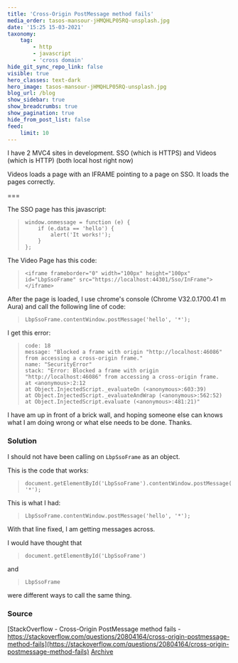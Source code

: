 ```yaml
---
title: 'Cross-Origin PostMessage method fails'
media_order: tasos-mansour-jHMQHLP05RQ-unsplash.jpg
date: '15:25 15-03-2021'
taxonomy:
    tag:
        - http
        - javascript
        - 'cross domain'
hide_git_sync_repo_link: false
visible: true
hero_classes: text-dark
hero_image: tasos-mansour-jHMQHLP05RQ-unsplash.jpg
blog_url: /blog
show_sidebar: true
show_breadcrumbs: true
show_pagination: true
hide_from_post_list: false
feed:
    limit: 10
---
```


I have 2 MVC4 sites in development. SSO (which is HTTPS) and Videos (which is HTTP)
(both local host right now)

Videos loads a page with an IFRAME pointing to a page on SSO. It loads the pages correctly.

===

The SSO page has this javascript:

>     window.onmessage = function (e) {
>         if (e.data == 'hello') {
>             alert('It works!');
>         }
>     };

The Video Page has this code:

>     <iframe frameborder="0" width="100px" height="100px" id="LbpSsoFrame" src="https://localhost:44301/Sso/InFrame"></iframe>
>    
After the page is loaded, I use chrome's console (Chrome V32.0.1700.41 m Aura) and call the following line of code:

>     LbpSsoFrame.contentWindow.postMessage('hello', '*');

I get this error:

>     code: 18
>     message: "Blocked a frame with origin "http://localhost:46086" from accessing a cross-origin frame."
>     name: "SecurityError"
>     stack: "Error: Blocked a frame with origin "http://localhost:46086" from accessing a cross-origin frame.
>     at <anonymous>:2:12
>     at Object.InjectedScript._evaluateOn (<anonymous>:603:39)
>     at Object.InjectedScript._evaluateAndWrap (<anonymous>:562:52)
>     at Object.InjectedScript.evaluate (<anonymous>:481:21)"

I have am up in front of a brick wall, and hoping someone else can knows what I am doing wrong or what else needs to be done. Thanks.
    
### Solution

I should not have been calling on `LbpSsoFrame` as an object.

This is the code that works:

>     document.getElementById('LbpSsoFrame').contentWindow.postMessage('hello', '*');

This is what I had:

>     LbpSsoFrame.contentWindow.postMessage('hello', '*');

With that line fixed, I am getting messages across.

I would have thought that

>     document.getElementById('LbpSsoFrame')

and

>     LbpSsoFrame

were different ways to call the same thing.
    
### Source
[StackOverflow - Cross-Origin PostMessage method fails - https://stackoverflow.com/questions/20804164/cross-origin-postmessage-method-fails](https://stackoverflow.com/questions/20804164/cross-origin-postmessage-method-fails)
[Archive](https://archive.ph/UJ6YN)